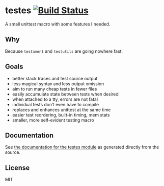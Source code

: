 # testes [![Build Status](https://travis-ci.org/disruptek/testes.svg?branch=master)](https://travis-ci.org/disruptek/testes)

A small unittest macro with some features I needed.

## Why

Because `testament` and `testutils` are going nowhere fast.

## Goals

- better stack traces and test source output
- less magical syntax and less output omission
- aim to run many cheap tests in fewer files
- easily accumulate state between tests when desired
- when attached to a tty, errors are not fatal
- individual tests don't even have to compile
- replaces and enhances unittest at the same time
- easier test reordering, built-in timing, mem stats
- smaller, more self-evident testing macro

## Documentation
See [the documentation for the testes module](https://disruptek.github.io/testes/testes.html) as generated directly from the source.

## License
MIT
